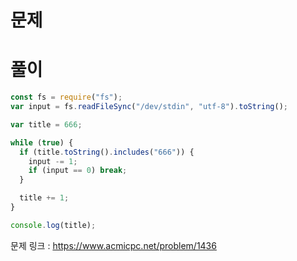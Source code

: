 # 문제

# 풀이

```javascript
const fs = require("fs");
var input = fs.readFileSync("/dev/stdin", "utf-8").toString();

var title = 666;

while (true) {
  if (title.toString().includes("666")) {
    input -= 1;
    if (input == 0) break;
  }

  title += 1;
}

console.log(title);
```

문제 링크 : https://www.acmicpc.net/problem/1436

